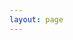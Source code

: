```yaml
---
layout: page
---
```

<script setup>
    if(!customElements.get('eox-map') await import("@eox/map"))
    if(!customElements.get('eox-jsonform') await import("@eox/jsonform"))
</script>
<style>
    .editor-wrapper {
        top: 50px!important;
    }
</style>
<ClientOnly>
    <eox-storytelling show-editor="open" style="overflow-y: auto;height: calc(100vh - 64px);" markdown="## Start your journey here!"></eox-storytelling>
</ClientOnly>
